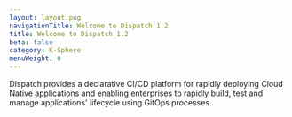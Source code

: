 ```yaml
---
layout: layout.pug
navigationTitle: Welcome to Dispatch 1.2
title: Welcome to Dispatch 1.2
beta: false
category: K-Sphere
menuWeight: 0
---
```


Dispatch provides a declarative CI/CD platform for rapidly deploying Cloud Native applications and enabling enterprises to rapidly build, test and manage applications' lifecycle using GitOps processes.
